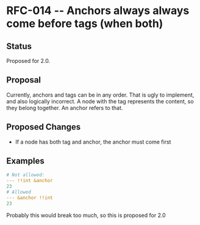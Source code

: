 # RFC-014 -- Anchors always always come before tags (when both)

## Status

Proposed for 2.0.

## Proposal

Currently, anchors and tags can be in any order.
That is ugly to implement, and also logically incorrect.
A node with the tag represents the content, so they belong together.
An anchor refers to that.

## Proposed Changes

* If a node has both tag and anchor, the anchor must come first

## Examples

```yaml
# Not allowed:
--- !!int &anchor
23
# Allowed
--- &anchor !!int
23
```

Probably this would break too much, so this is proposed for 2.0
